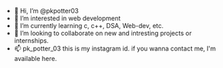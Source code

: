 - 👋 Hi, I’m @pkpotter03
- 👀 I’m interested in web development
- 🌱 I’m currently learning c, c++, DSA, Web-dev, etc.
- 💞️ I’m looking to collaborate on new and intresting projects or internships.
- 📫 pk_potter_03 this is my instagram id. if you wanna contact me, I'm available here.

<!---
pkpotter03/pkpotter03 is a ✨ special ✨ repository because its `README.md` (this file) appears on your GitHub profile.
You can click the Preview link to take a look at your changes.
--->
